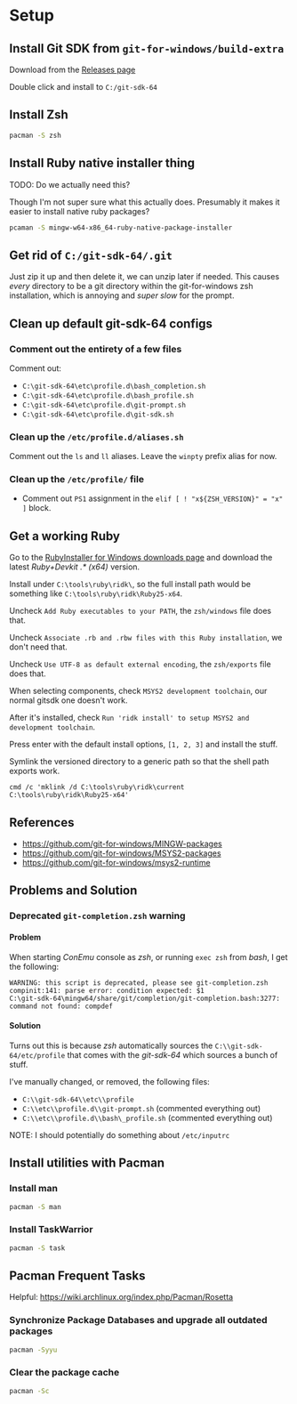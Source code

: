 # Setup

## Install Git SDK from `git-for-windows/build-extra`

Download from the [Releases page](https://github.com/git-for-windows/build-extra/releases)

Double click and install to `C:/git-sdk-64`

## Install Zsh

```bash
pacman -S zsh
```

## Install Ruby native installer thing

TODO: Do we actually need this?

Though I'm not super sure what this actually does. Presumably it makes it easier
to install native ruby packages?

```bash
pcaman -S mingw-w64-x86_64-ruby-native-package-installer
```

## Get rid of `C:/git-sdk-64/.git`

Just zip it up and then delete it, we can unzip later if needed. This causes _every_
directory to be a git directory within the git-for-windows zsh installation, which
is annoying and _super slow_ for the prompt.

## Clean up default git-sdk-64 configs

### Comment out the entirety of a few files

Comment out:

- `C:\git-sdk-64\etc\profile.d\bash_completion.sh`
- `C:\git-sdk-64\etc\profile.d\bash_profile.sh`
- `C:\git-sdk-64\etc\profile.d\git-prompt.sh`
- `C:\git-sdk-64\etc\profile.d\git-sdk.sh`

### Clean up the `/etc/profile.d/aliases.sh`

Comment out the `ls` and `ll` aliases. Leave the `winpty` prefix alias for now.

### Clean up the `/etc/profile/` file

- Comment out `PS1` assignment in the `elif [ ! "x${ZSH_VERSION}" = "x" ]` block.

## Get a working Ruby

Go to the [RubyInstaller for Windows downloads page](https://rubyinstaller.org/downloads/)
and download the latest _Ruby+Devkit .* (x64)_ version.

Install under `C:\tools\ruby\ridk\`, so the full install path would be something
like `C:\tools\ruby\ridk\Ruby25-x64`.

Uncheck `Add Ruby executables to your PATH`, the `zsh/windows` file does that.

Uncheck `Associate .rb and .rbw files with this Ruby installation`, we don't need
that.

Uncheck `Use UTF-8 as default external encoding`, the `zsh/exports` file does that.

When selecting components, check `MSYS2 development toolchain`, our normal gitsdk
one doesn't work.

After it's installed, check `Run 'ridk install' to setup MSYS2 and development toolchain`.

Press enter with the default install options, `[1, 2, 3]` and install the stuff.

Symlink the versioned directory to a generic path so that the shell path exports
work.

```
cmd /c 'mklink /d C:\tools\ruby\ridk\current C:\tools\ruby\ridk\Ruby25-x64'
```

## References

- <https://github.com/git-for-windows/MINGW-packages>
- <https://github.com/git-for-windows/MSYS2-packages>
- <https://github.com/git-for-windows/msys2-runtime>

## Problems and Solution

### Deprecated `git-completion.zsh` warning

#### Problem

When starting _ConEmu_ console as _zsh_, or running `exec zsh` from _bash_, I get
the following:

```
WARNING: this script is deprecated, please see git-completion.zsh
compinit:141: parse error: condition expected: $1
C:\git-sdk-64\mingw64/share/git/completion/git-completion.bash:3277: command not found: compdef
```

#### Solution

Turns out this is because _zsh_ automatically sources the `C:\\git-sdk-64/etc/profile`
that comes with the _git-sdk-64_ which sources a bunch of stuff.

I've manually changed, or removed, the following files:

- `C:\\git-sdk-64\\etc\\profile`
- `C:\\etc\\profile.d\\git-prompt.sh` (commented everything out)
- `C:\\etc\\profile.d\\bash\_profile.sh` (commented everything out)

NOTE: I should potentially do something about `/etc/inputrc`

## Install utilities with Pacman

### Install man

```bash
pacman -S man
```

### Install TaskWarrior

```bash
pacman -S task
```

## Pacman Frequent Tasks

Helpful: <https://wiki.archlinux.org/index.php/Pacman/Rosetta>

### Synchronize Package Databases and upgrade all outdated packages

```bash
pacman -Syyu
```

### Clear the package cache

```bash
pacman -Sc
```

